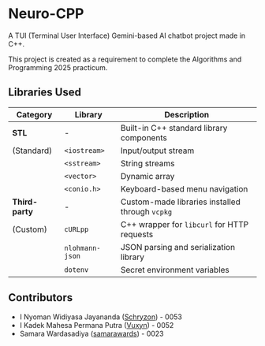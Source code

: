 # Neuro-CPP
A TUI (Terminal User Interface) Gemini-based AI chatbot project made in C++.

This project is created as a requirement to complete the Algorithms and Programming 2025 practicum.

## Libraries Used
| Category        | Library         | Description                                    |
|-----------------|-----------------|------------------------------------------------|
| **STL**         | -               | Built-in C++ standard library components       |
| (Standard)      | `<iostream>`    | Input/output stream                            |
|                 | `<sstream>`     | String streams                                 |
|                 | `<vector>`      | Dynamic array                                  |
|                 | `<conio.h>`     | Keyboard-based menu navigation                 |
| **Third-party** | -               | Custom-made libraries installed through `vcpkg`|
|    (Custom)     | `cURLpp`        | C++ wrapper for `libcurl` for HTTP requests    |
|                 | `nlohmann-json` | JSON parsing and serialization library         |
|                 | `dotenv`        | Secret environment variables                   |

## Contributors
- I Nyoman Widiyasa Jayananda ([Schryzon](https://github.com/Schryzon)) - 0053
- I Kadek Mahesa Permana Putra ([Vuxyn](https://github.com/Vuxyn)) - 0052
- Samara Wardasadiya ([samarawards](https://github.com/samarawards)) - 0023